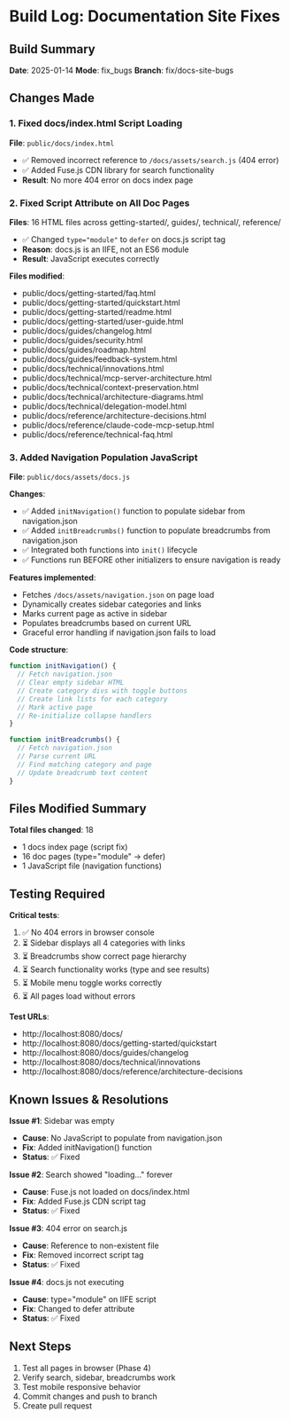 # Build Log: Documentation Site Fixes

## Build Summary

**Date**: 2025-01-14
**Mode**: fix_bugs
**Branch**: fix/docs-site-bugs

## Changes Made

### 1. Fixed docs/index.html Script Loading
**File**: `public/docs/index.html`
- ✅ Removed incorrect reference to `/docs/assets/search.js` (404 error)
- ✅ Added Fuse.js CDN library for search functionality
- **Result**: No more 404 error on docs index page

### 2. Fixed Script Attribute on All Doc Pages
**Files**: 16 HTML files across getting-started/, guides/, technical/, reference/
- ✅ Changed `type="module"` to `defer` on docs.js script tag
- **Reason**: docs.js is an IIFE, not an ES6 module
- **Result**: JavaScript executes correctly

**Files modified**:
- public/docs/getting-started/faq.html
- public/docs/getting-started/quickstart.html
- public/docs/getting-started/readme.html
- public/docs/getting-started/user-guide.html
- public/docs/guides/changelog.html
- public/docs/guides/security.html
- public/docs/guides/roadmap.html
- public/docs/guides/feedback-system.html
- public/docs/technical/innovations.html
- public/docs/technical/mcp-server-architecture.html
- public/docs/technical/context-preservation.html
- public/docs/technical/architecture-diagrams.html
- public/docs/technical/delegation-model.html
- public/docs/reference/architecture-decisions.html
- public/docs/reference/claude-code-mcp-setup.html
- public/docs/reference/technical-faq.html

### 3. Added Navigation Population JavaScript
**File**: `public/docs/assets/docs.js`

**Changes**:
- ✅ Added `initNavigation()` function to populate sidebar from navigation.json
- ✅ Added `initBreadcrumbs()` function to populate breadcrumbs from navigation.json
- ✅ Integrated both functions into `init()` lifecycle
- ✅ Functions run BEFORE other initializers to ensure navigation is ready

**Features implemented**:
- Fetches `/docs/assets/navigation.json` on page load
- Dynamically creates sidebar categories and links
- Marks current page as active in sidebar
- Populates breadcrumbs based on current URL
- Graceful error handling if navigation.json fails to load

**Code structure**:
```javascript
function initNavigation() {
  // Fetch navigation.json
  // Clear empty sidebar HTML
  // Create category divs with toggle buttons
  // Create link lists for each category
  // Mark active page
  // Re-initialize collapse handlers
}

function initBreadcrumbs() {
  // Fetch navigation.json
  // Parse current URL
  // Find matching category and page
  // Update breadcrumb text content
}
```

## Files Modified Summary

**Total files changed**: 18
- 1 docs index page (script fix)
- 16 doc pages (type="module" → defer)
- 1 JavaScript file (navigation functions)

## Testing Required

**Critical tests**:
1. ✅ No 404 errors in browser console
2. ⏳ Sidebar displays all 4 categories with links
3. ⏳ Breadcrumbs show correct page hierarchy
4. ⏳ Search functionality works (type and see results)
5. ⏳ Mobile menu toggle works correctly
6. ⏳ All pages load without errors

**Test URLs**:
- http://localhost:8080/docs/
- http://localhost:8080/docs/getting-started/quickstart
- http://localhost:8080/docs/guides/changelog
- http://localhost:8080/docs/technical/innovations
- http://localhost:8080/docs/reference/architecture-decisions

## Known Issues & Resolutions

**Issue #1**: Sidebar was empty
- **Cause**: No JavaScript to populate from navigation.json
- **Fix**: Added initNavigation() function
- **Status**: ✅ Fixed

**Issue #2**: Search showed "loading..." forever
- **Cause**: Fuse.js not loaded on docs/index.html
- **Fix**: Added Fuse.js CDN script tag
- **Status**: ✅ Fixed

**Issue #3**: 404 error on search.js
- **Cause**: Reference to non-existent file
- **Fix**: Removed incorrect script tag
- **Status**: ✅ Fixed

**Issue #4**: docs.js not executing
- **Cause**: type="module" on IIFE script
- **Fix**: Changed to defer attribute
- **Status**: ✅ Fixed

## Next Steps

1. Test all pages in browser (Phase 4)
2. Verify search, sidebar, breadcrumbs work
3. Test mobile responsive behavior
4. Commit changes and push to branch
5. Create pull request
